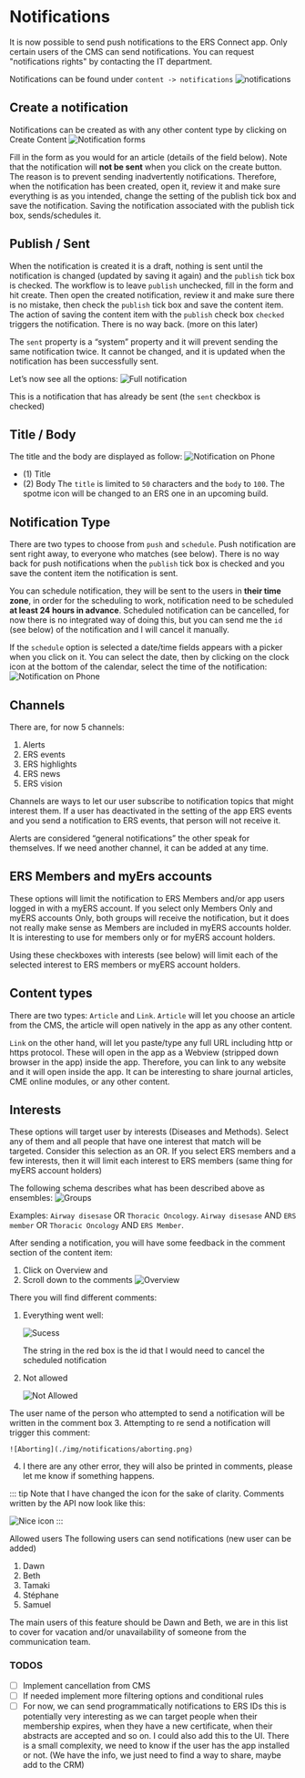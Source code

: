 # Notifications
It is now possible to send push notifications to the ERS Connect app. 
Only certain users of the CMS can send notifications. You can request "notifications rights" by contacting the IT department.

Notifications can be found under `content -> notifications`
![notifications](./img/notifications/Cloud_CMS_notifications.png)
 
## Create a notification

Notifications can be created as with any other content type by clicking on Create Content
![Notification forms](./img/notifications/Notifications-form.png)

Fill in the form as you would for an article (details of the field below). Note that the notification will __not be sent__ when you click on the create button. The reason is to prevent sending inadvertently notifications. Therefore, when the notification has been created, open it, review it and make sure everything is as you intended, change the setting of the publish tick box and save the notification. Saving the notification associated with the publish tick box, sends/schedules it.

## Publish / Sent

When the notification is created it is a draft, nothing is sent until the notification is changed (updated by saving it again) and the `publish` tick box is checked. The workflow is to leave `publish` unchecked, fill in the form and hit create. Then open the created notification, review it and make sure there is no mistake, then check the `publish` tick box and save the content item. The action of saving the content item with the `publish` check box `checked` triggers the notification. There is no way back. (more on this later)

The `sent` property is a “system” property and it will prevent sending the same notification twice. It cannot be changed, and it is updated when the notification has been successfully sent.

Let’s now see all the options:
![Full notification](./img/notifications/Full_notification.png)
 
This is a notification that has already be sent (the `sent` checkbox is checked)

## Title / Body

The title and the body are displayed as follow:
![Notification on Phone](./img/notifications/notification-screen.png) 
* (1) Title
* (2) Body
The `title` is limited to `50` characters and the `body` to `100`.  The spotme icon will be changed to an ERS one in an upcoming build.

## Notification Type

There are two types to choose from `push` and `schedule`. Push notification are sent right away, to everyone who matches (see below). There is no way back for push notifications when the `publish` tick box is checked and you save the content item the notification is sent.

You can schedule notification, they will be sent to the users in __their time zone__, in order for the scheduling to work, notification need to be scheduled __at least 24 hours in advance__. Scheduled notification can be cancelled, for now there is no integrated way of doing this, but you can send me the `id` (see below) of the notification and I will cancel it manually.

If the `schedule` option is selected a date/time fields appears with a picker when you click on it. You can select the date, then by clicking on the clock icon at the bottom of the calendar, select the time of the notification:
![Notification on Phone](./img/notifications/date-picker.png) 

## Channels

There are, for now 5 channels:
1.	Alerts
2.	ERS events
3.	ERS highlights
4.	ERS news
5.	ERS vision

Channels are ways to let our user subscribe to notification topics that might interest them. If a user has deactivated in the setting of the app ERS events and you send a notification to ERS events, that person will not receive it.

Alerts are considered “general notifications” the other speak for themselves. If we need another channel, it can be added at any time.

## ERS Members and myErs accounts
These options will limit the notification to ERS Members and/or app users logged in with a myERS account. If you select only Members Only and myERS accounts Only, both groups will receive the notification, but it does not really make sense as Members are included in myERS accounts holder. It is interesting to use for members only or for myERS account holders. 

Using these checkboxes with interests (see below) will limit each of the selected interest to ERS members or myERS account holders.

## Content types
There are two types: `Article` and `Link`. `Article` will let you choose an article from the CMS, the article will open natively in the app as any other content.

`Link` on the other hand, will let you paste/type any full URL including http or https protocol. These will open in the app as a Webview (stripped down browser in the app) inside the app. Therefore, you can link to any website and it will open inside the app. It can be interesting to share journal articles, CME online modules, or any other content. 

## Interests
These options will target user by interests (Diseases and Methods). Select any of them and all people that have one interest that match will be targeted. Consider this selection as an OR. If you select ERS members and a few interests, then it will limit each interest to ERS members (same thing for myERS account holders)

The following schema describes what has been described above as ensembles: 
![Groups](./img/notifications/notification-175.png) 

Examples: 
`Airway disesase` OR `Thoracic Oncology`. 
`Airway disesase`  AND `ERS member` OR `Thoracic Oncology` AND `ERS Member`.

After sending a notification, you will have some feedback in the comment section of the content item:

1)	Click on Overview and 
2)	Scroll down to the comments
![Overview](./img/notifications/Document_Overview.png) 

There you will find different comments:

1. Everything went well:

    ![Sucess](./img/notifications/sucess.png) 

    The string in the red box is the id that I would need to cancel the scheduled notification
2. Not allowed

    ![Not Allowed](./img/notifications/not-allowed.png) 

The user name of the person who attempted to send a notification will be written in the comment box
3. Attempting to re send a notification will trigger this comment:

    ![Aborting](./img/notifications/aborting.png)

4. I there are any other error, they will also be printed in comments, please let me know if something happens.

::: tip
Note that I have changed the icon for the sake of clarity. Comments written by the API now look like this:

![Nice icon](./img/notifications/api-notifications.png) 
:::

Allowed users
The following users can send notifications (new user can be added)
1.	Dawn
2.	Beth
3.	Tamaki
4.	Stéphane
5.	Samuel

The main users of this feature should be Dawn and Beth, we are in this list to cover for vacation and/or unavailability of someone from the communication team.

### TODOS
* [ ] Implement cancellation from CMS
* [ ] If needed implement more filtering options and conditional rules
* [ ] For now, we can send programmatically notifications to ERS IDs this is potentially very interesting as we can target people when their membership expires, when they have a new certificate, when their abstracts are accepted and so on. I could also add this to the UI. There is a small complexity, we need to know if the user has the app installed or not. (We have the info, we just need to find a way to share, maybe add to the CRM)
